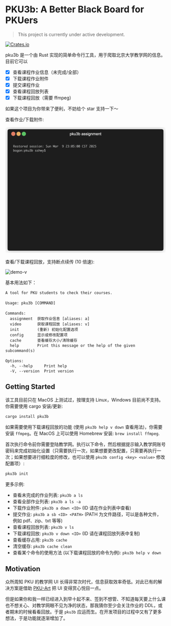 # PKU3b: A Better Black Board for PKUers

> This project is currently under active development.

[![Crates.io](https://img.shields.io/crates/v/pku3b)](https://crates.io/crates/pku3b)

pku3b 是一个由 Rust 实现的简单命令行工具，用于爬取北京大学教学网的信息。目前它可以

- [x] 查看课程作业信息（未完成/全部）
- [x] 下载课程作业附件
- [x] 提交课程作业
- [x] 查看课程回放列表
- [x] 下载课程回放（需要 ffmpeg）

如果这个项目为你带来了便利，不妨给个 star 支持一下～

查看作业/下载附件:

![demo-a](assets/demo-pku3b-a.gif)

查看/下载课程回放，支持断点续传 (10 倍速):

![demo-v](assets/demo-pku3b-v.gif)

基本用法如下：

```text
A tool for PKU students to check their courses.

Usage: pku3b [COMMAND]

Commands:
  assignment  获取作业信息 [aliases: a]
  video       获取课程回放 [aliases: v]
  init        (重新) 初始化配置选项
  config      显示或修改配置项
  cache       查看缓存大小/清除缓存
  help        Print this message or the help of the given subcommand(s)

Options:
  -h, --help     Print help
  -V, --version  Print version
```

## Getting Started

该工具目前只在 MacOS 上测试过，按理支持 Linux，Windows 目前尚不支持。你需要使用 cargo 安装/更新:

```bash
cargo install pku3b
```

如果需要使用下载课程回放的功能 (使用 `pku3b help v down` 查看用法)，你需要安装 `ffmpeg`。在 MacOS 上可以使用 Homebrew 安装: `brew install ffmpeg`.

首次执行命令前你需要登陆教学网。执行以下命令，然后根据提示输入教学网账号密码来完成初始化设置（只需要执行一次，如果想要更改配置，只需要再执行一次；如果想要进行细粒度的修改，也可以使用 `pku3b config <key> <value>` 修改配置项）:

```bash
pku3b init
```

更多示例:

- 查看未完成的作业列表: `pku3b a ls`
- 查看全部作业列表: `pku3b a ls -a`
- 下载作业附件: `pku3b a down <ID>` (ID 请在作业列表中查看)
- 提交作业: `pku3b a sb <ID> <PATH>` (PATH 为文件路径，可以是各种文件，例如 pdf、zip、txt 等等)
- 查看课程回放列表: `pku3b v ls`
- 下载课程回放: `pku3b v down <ID>` (ID 请在课程回放列表中复制)
- 查看缓存占用: `pku3b cache`
- 清空缓存: `pku3b cache clean`
- 查看某个命令的使用方法 (以下载课程回放的命令为例): `pku3b help v down`

## Motivation

众所周知 PKU 的教学网 UI 长得非常次时代，信息获取效率奇低。对此已有的解决方案是借助 [PKU-Art](https://github.com/zhuozhiyongde/PKU-Art) 把 UI 变得赏心悦目一点。

但是如果你和我一样已经进入到早十起不来、签到不想管、不知道每天要上什么课也不想关心、对教学网眼不见为净的状态，那我猜你至少会关注作业的 DDL，或者期末的时候看看回放。于是 `pku3b` 应运而生。在开发项目的过程中又有了更多想法，于是功能就逐渐增加了。
